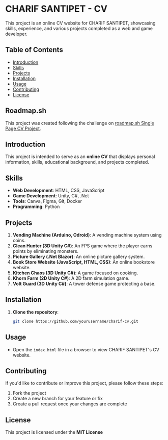 # CHARIF SANTIPET - CV

This project is an online CV website for CHARIF SANTIPET, showcasing skills, experience, and various projects completed as a web and game developer.

## Table of Contents
- [Introduction](#introduction)
- [Skills](#skills)
- [Projects](#projects)
- [Installation](#installation)
- [Usage](#usage)
- [Contributing](#contributing)
- [License](#license)

## Roadmap.sh
This project was created following the challenge on [roadmap.sh Single Page CV Project](https://roadmap.sh/projects/single-page-cv).

## Introduction
This project is intended to serve as an **online CV** that displays personal information, skills, educational background, and projects completed.

## Skills
- **Web Development**: HTML, CSS, JavaScript
- **Game Development**: Unity, C#, .Net
- **Tools**: Canva, Figma, Git, Docker
- **Programming**: Python

## Projects
1. **Vending Machine (Arduino, Odroid)**: A vending machine system using coins.
2. **Clean Hunter (3D Unity C#)**: An FPS game where the player earns points by eliminating monsters.
3. **Picture Gallery (.Net Blazor)**: An online picture gallery system.
4. **Book Store Website (JavaScript, HTML, CSS)**: An online bookstore website.
5. **Kitchen Chaos (3D Unity C#)**: A game focused on cooking.
6. **Khorn Farm (2D Unity C#)**: A 2D farm simulation game.
7. **Volt Guard (3D Unity C#)**: A tower defense game protecting a base.

## Installation
1. **Clone the repository**: 
    ```bash
    git clone https://github.com/yourusername/charif-cv.git
    ```

## Usage
- Open the `index.html` file in a browser to view CHARIF SANTIPET's CV website.

## Contributing
If you'd like to contribute or improve this project, please follow these steps:
1. Fork the project
2. Create a new branch for your feature or fix
3. Create a pull request once your changes are complete

## License
This project is licensed under the **MIT License**
